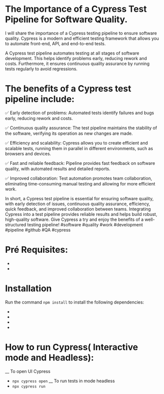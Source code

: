# The Importance of a Cypress Test Pipeline for Software Quality.

  I will share the importance of a Cypress testing pipeline to ensure software quality. Cypress is a modern and efficient testing framework that allows you to automate front-end, API, and end-to-end tests.

  A Cypress test pipeline automates testing at all stages of software development. This helps identify problems early, reducing rework and costs. Furthermore, it ensures continuous quality assurance by running     tests regularly to avoid regressions.

# The benefits of a Cypress test pipeline include:

✅ Early detection of problems: Automated tests identify failures and bugs early, reducing rework and costs.

✅ Continuous quality assurance: The test pipeline maintains the stability of the software, verifying its operation as new changes are made.

✅ Efficiency and scalability: Cypress allows you to create efficient and scalable tests, running them in parallel in different environments, such as browsers and devices.

✅ Fast and reliable feedback: Pipeline provides fast feedback on software quality, with automated results and detailed reports.

✅ Improved collaboration: Test automation promotes team collaboration, eliminating time-consuming manual testing and allowing for more efficient work.

  In short, a Cypress test pipeline is essential for ensuring software quality, with early detection of issues, continuous quality assurance, efficiency, quick feedback, and improved collaboration between teams.
  Integrating Cypress into a test pipeline provides reliable results and helps build robust, high-quality software. Give Cypress a try and enjoy the benefits of a well-structured testing pipeline! #software        #quality #work #development #pipeline #github #QA #cypress

# Pré Requisites:

- [Git]: https://git-scm.com/
- [Nodejs]:https://nodejs.org/en

# Installation

Run the command `npm install` to install the following dependencies:

- [Cypress]: https://www.cypress.io/
- [Cypress Plugin API]: https://github.com/filiphric/cypress-plugin-api
- [Mochawesome]: https://www.npmjs.com/package/cypress-mochawesome-reporter
- [Fakerjs]: https://fakerjs.dev/guide/usage.html
  
# How to run Cypress( Interactive mode and Headless):

__ To open UI Cypress
- `npx cypress open`
__ To run tests in mode headless
- `npx cypress run`

